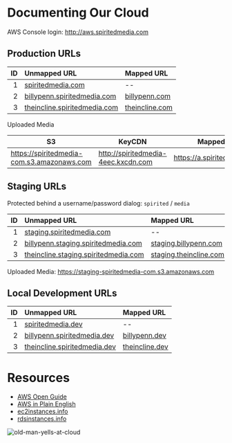 # Documenting Our Cloud
AWS Console login: <http://aws.spiritedmedia.com>

## Production URLs

| ID  | Unmapped URL                   | Mapped URL       |
| --: | :-----------                   | :----------      |
| 1   | [spiritedmedia.com](http://spiritedmedia.com) | -- |
| 2   | [billypenn.spiritedmedia.com](http://billypenn.spiritedmedia.com) | [billypenn.com](http://billypenn.com)  |     
| 3   | [theincline.spiritedmedia.com](http://theincline.spiritedmedia.com) | [theincline.com](http://theincline.com) |

Uploaded Media

| S3 | KeyCDN | Mapped |
| --- | --- | --- |
|<https://spiritedmedia-com.s3.amazonaws.com>|<http://spiritedmedia-4eec.kxcdn.com>|<https://a.spirited.media>|

## Staging URLs
Protected behind a username/password dialog: `spirited` / `media`

| ID  | Unmapped URL                         | Mapped URL             |
| --: | :-----------                         | :----------            |
| 1   | [staging.spiritedmedia.com](http://staging.spiritedmedia.com) | --                     |
| 2   | [billypenn.staging.spiritedmedia.com](http://billypenn.staging.spiritedmedia.com) | [staging.billypenn.com]()  |     
| 3   | [theincline.staging.spiritedmedia.com](http://theincline.staging.spiritedmedia.com) | [staging.theincline.com](http://staging.theincline.com) |

Uploaded Media: <https://staging-spiritedmedia-com.s3.amazonaws.com>

## Local Development URLs

| ID  | Unmapped URL                 | Mapped URL     |
| --: | :-----------                 | :----------    |
| 1   | [spiritedmedia.dev](http://spiritedmedia.dev) | --             |
| 2   | [billypenn.spiritedmedia.dev](http://billypenn.spiritedmedia.dev) | [billypenn.dev](http://billypenn.dev)  |     
| 3   | [theincline.spiritedmedia.dev](http://theincline.spiritedmedia.dev) | [theincline.dev](http://theincline.dev) |

# Resources
 - [AWS Open Guide](https://github.com/open-guides/og-aws)
 - [AWS in Plain English](https://www.expeditedssl.com/aws-in-plain-english)
 - [ec2instances.info](http://www.ec2instances.info/)
 - [rdsinstances.info](http://rdsinstances.info/)

![old-man-yells-at-cloud](https://cloud.githubusercontent.com/assets/867430/16280615/8676287c-388e-11e6-842f-5a02fcedb569.png)
